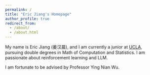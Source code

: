 ```yaml
---
permalink: /
title: "Eric Jiang's Homepage"
author_profile: true
redirect_from: 
  - /about/
  - /about.html
---
```


My name is Eric Jiang (姜汉晨), and I am currently a junior at [UCLA](https://www.ucla.edu/), pursuing double degrees in Math of Computation and Statistics. I am passionate about reinforcement learning and LLM.

I am fortunate to be advised by Professor Ying Nian Wu.

